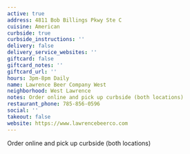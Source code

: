 ```yaml
---
active: true
address: 4811 Bob Billings Pkwy Ste C
cuisine: American
curbside: true
curbside_instructions: ''
delivery: false
delivery_service_websites: ''
giftcard: false
giftcard_notes: ''
giftcard_url: ''
hours: 3pm-8pm Daily
name: Lawrence Beer Company West
neighborhood: West Lawrence
notes: Order online and pick up curbside (both locations)
restaurant_phone: 785-856-0596
social: ''
takeout: false
website: https://www.lawrencebeerco.com
---
```


Order online and pick up curbside (both locations)